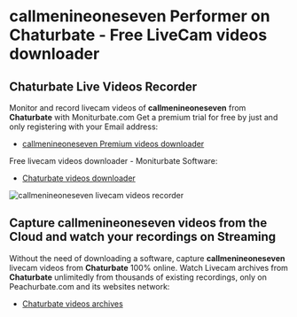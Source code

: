 # callmenineoneseven Performer on Chaturbate - Free LiveCam videos downloader

## Chaturbate Live Videos Recorder

Monitor and record livecam videos of **callmenineoneseven** from **Chaturbate** with Moniturbate.com
Get a premium trial for free by just and only registering with your Email address:
* [callmenineoneseven Premium videos downloader](https://moniturbate.com/request-demo-licence-key.html)

Free livecam videos downloader - Moniturbate Software:
* [Chaturbate videos downloader](https://moniturbate.com/moniturbate-download-software.html)

![callmenineoneseven livecam videos recorder](https://peachurnet.com/templates/moniturbate-software.png)


## Capture callmenineoneseven videos from the Cloud and watch your recordings on Streaming

Without the need of downloading a software, capture **callmenineoneseven** livecam videos from **Chaturbate** 100% online.
Watch Livecam archives from **Chaturbate** unlimitedly from thousands of existing recordings, only on Peachurbate.com and its websites network:
* [Chaturbate videos archives](https://peachurnet.com/)